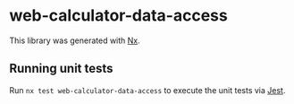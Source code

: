 # web-calculator-data-access

This library was generated with [Nx](https://nx.dev).

## Running unit tests

Run `nx test web-calculator-data-access` to execute the unit tests via [Jest](https://jestjs.io).

